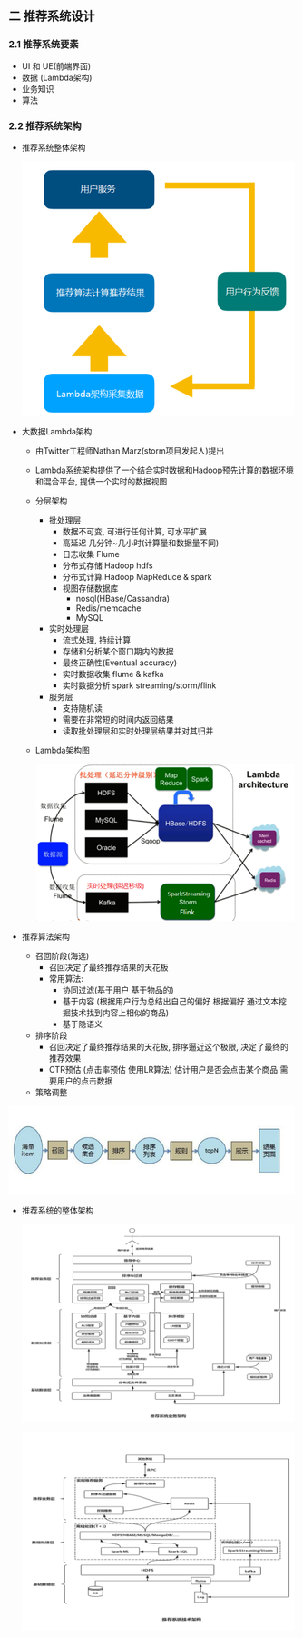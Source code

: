 ## 二 推荐系统设计

### 2.1 推荐系统要素

- UI 和 UE(前端界面)
- 数据 (Lambda架构)
- 业务知识
- 算法

### 2.2 推荐系统架构

- 推荐系统整体架构

  ![](img/%E6%8E%A8%E8%8D%90%E6%B5%81%E7%A8%8B.png)

- 大数据Lambda架构

  - 由Twitter工程师Nathan Marz(storm项目发起人)提出

  - Lambda系统架构提供了一个结合实时数据和Hadoop预先计算的数据环境和混合平台, 提供一个实时的数据视图

  - 分层架构

    - 批处理层
      - 数据不可变, 可进行任何计算, 可水平扩展
      - 高延迟  几分钟~几小时(计算量和数据量不同)
      - 日志收集 Flume
      - 分布式存储 Hadoop hdfs
      - 分布式计算 Hadoop MapReduce & spark
      - 视图存储数据库
        - nosql(HBase/Cassandra)
        - Redis/memcache
        - MySQL
    - 实时处理层
      - 流式处理, 持续计算
      - 存储和分析某个窗口期内的数据
      - 最终正确性(Eventual accuracy)
      - 实时数据收集 flume & kafka
      - 实时数据分析  spark streaming/storm/flink
    - 服务层
      - 支持随机读
      - 需要在非常短的时间内返回结果
      - 读取批处理层和实时处理层结果并对其归并

  - Lambda架构图

    ![](img/lambda3.png)

- 推荐算法架构

  - 召回阶段(海选)
    - 召回决定了最终推荐结果的天花板
    - 常用算法:
      - 协同过滤(基于用户 基于物品的)
      - 基于内容 (根据用户行为总结出自己的偏好 根据偏好 通过文本挖掘技术找到内容上相似的商品)
      - 基于隐语义
  - 排序阶段
    - 召回决定了最终推荐结果的天花板, 排序逼近这个极限, 决定了最终的推荐效果
    - CTR预估 (点击率预估 使用LR算法)  估计用户是否会点击某个商品 需要用户的点击数据
  - 策略调整

![](img/recommend7.jpeg)

- 推荐系统的整体架构

  ![](img/rs%E5%9F%BA%E7%A1%80%E4%B8%9A%E5%8A%A1%E6%9E%B6%E6%9E%84.png)

  ![](img/rs%E5%9F%BA%E7%A1%80%E6%8A%80%E6%9C%AF%E6%9E%B6%E6%9E%84.png)

